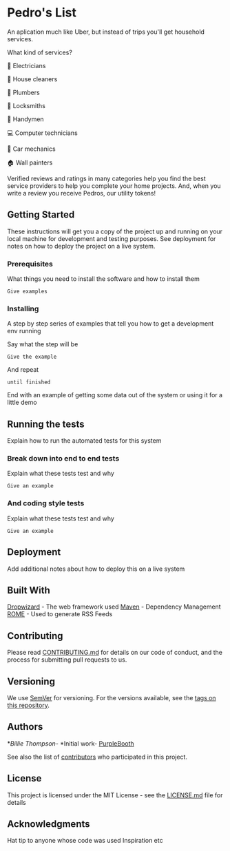# Pedro's List

An aplication much like Uber, but instead of trips you'll get household services.

What kind of services?

:electric_plug: Electricians

:ribbon: House cleaners

:shower: Plumbers

:closed_lock_with_key: Locksmiths

:wrench: Handymen

:computer: Computer technicians

:car: Car mechanics

:house: Wall painters

Verified reviews and ratings in many categories help you find the best service providers to help you complete your home projects. And, when you write a review you receive Pedros, our utility tokens!


## Getting Started

These instructions will get you a copy of the project up and running on your local machine for development and testing purposes. See deployment for notes on how to deploy the project on a live system.

### Prerequisites

What things you need to install the software and how to install them

```
Give examples
```

### Installing

A step by step series of examples that tell you how to get a development env running

Say what the step will be

```
Give the example
```

And repeat

```
until finished
```

End with an example of getting some data out of the system or using it for a little demo

## Running the tests

Explain how to run the automated tests for this system

### Break down into end to end tests

Explain what these tests test and why

```
Give an example
```

### And coding style tests

Explain what these tests test and why

```
Give an example
```

## Deployment

Add additional notes about how to deploy this on a live system

## Built With

[Dropwizard](http://www.dropwizard.io/1.0.2/docs/) - The web framework used
[Maven](https://maven.apache.org/) - Dependency Management
[ROME](https://rometools.github.io/rome/) - Used to generate RSS Feeds

## Contributing

Please read [CONTRIBUTING.md](https://gist.github.com/PurpleBooth/b24679402957c63ec426) for details on our code of conduct, and the process for submitting pull requests to us.

## Versioning

We use [SemVer](http://semver.org/) for versioning. For the versions available, see the [tags on this repository](https://github.com/your/project/tags). 

## Authors

**Billie Thompson*- *Initial work- [PurpleBooth](https://github.com/PurpleBooth)

See also the list of [contributors](https://github.com/your/project/contributors) who participated in this project.

## License

This project is licensed under the MIT License - see the [LICENSE.md](LICENSE.md) file for details

## Acknowledgments

Hat tip to anyone whose code was used
Inspiration
etc
